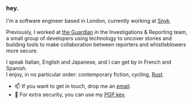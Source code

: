 ### hey.

I'm a software engineer based in London, currently working at [Snyk](https://www.snyk.io).

Previously, I worked at [the Guardian](https://www.theguardian.com/) in the Investigations & Reporting team, a small group of developers using technology to uncover stories and building tools to make collaboration between reporters and whistleblowers more secure. 

I speak Italian, English and Japanese, and I can get by in French and Spanish.\
I enjoy, in no particular order: contemporary fiction, cycling, [Rust](https://www.rustlang.com/).

- 📫 If you want to get in touch, drop me an [email](mailto:remove%20spaces%20and%20brackets%20from%20mario%20(.)%20savarese%20@%20protonmail%20(.)%20com).
- 🔐 For extra security, you can use my [PGP key](https://raw.githubusercontent.com/MarSavar/MarSavar/main/msav.pub.txt).
